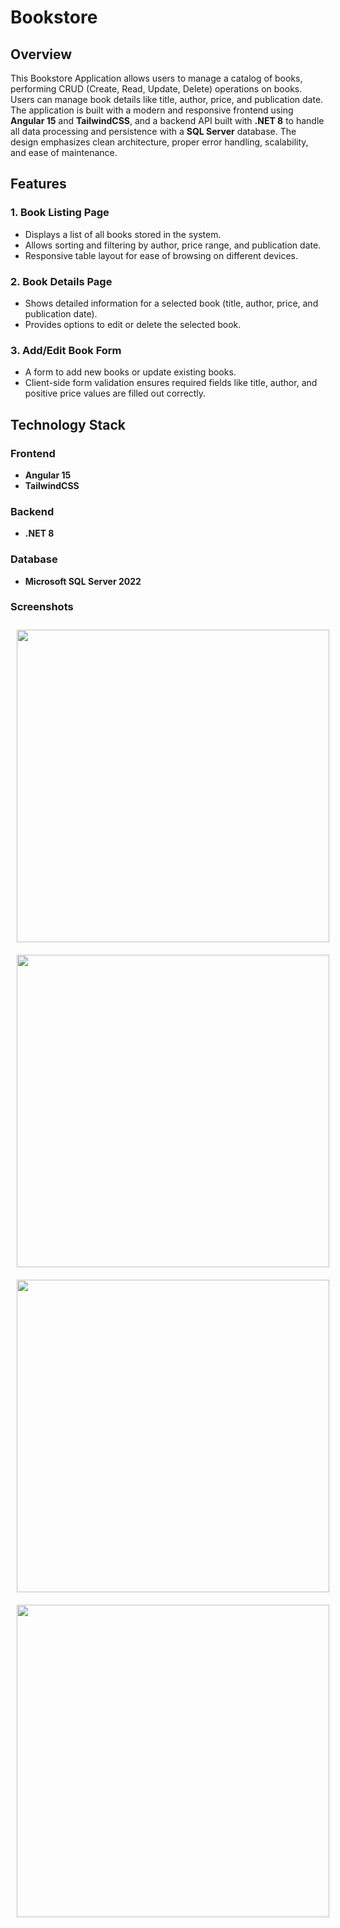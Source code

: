 <div class="markdown prose w-full break-words dark:prose-invert light">
   <h1>Bookstore</h1>
   <h2>Overview</h2>
   <p>This Bookstore Application allows users to manage a catalog of books, performing CRUD (Create, Read, Update, Delete) operations on books. Users can manage book details like title, author, price, and publication date. The application is built with a modern and responsive frontend using <strong>Angular 15</strong> and <strong>TailwindCSS</strong>, and a backend API built with <strong>.NET 8</strong> to handle all data processing and persistence with a <strong>SQL Server</strong> database. The design emphasizes clean architecture, proper error handling, scalability, and ease of maintenance.</p>
   <h2>Features</h2>
   <h3>1. Book Listing Page</h3>
   <ul>
      <li>Displays a list of all books stored in the system.</li>
      <li>Allows sorting and filtering by author, price range, and publication date.</li>
      <li>Responsive table layout for ease of browsing on different devices.</li>
   </ul>
   <h3>2. Book Details Page</h3>
   <ul>
      <li>Shows detailed information for a selected book (title, author, price, and publication date).</li>
      <li>Provides options to edit or delete the selected book.</li>
   </ul>
   <h3>3. Add/Edit Book Form</h3>
   <ul>
      <li>A form to add new books or update existing books.</li>
      <li>Client-side form validation ensures required fields like title, author, and positive price values are filled out correctly.</li>
   </ul>
   <h2>Technology Stack</h2>
   <h3>Frontend</h3>
   <ul>
      <li><strong>Angular 15</strong></li>
      <li><strong>TailwindCSS</strong></li>
   </ul>
   <h3>Backend</h3>
   <ul>
      <li><strong>.NET 8</strong></li>
   </ul>
   <h3>Database</h3>
   <ul>
      <li><strong>Microsoft SQL Server 2022</strong></li>
   </ul>
   <h3>Screenshots</h3>
   <div class="row">
      <img src="https://github.com/user-attachments/assets/c6df3e37-0be9-4aca-b156-da98f6401c90" style="padding:10px;width:500px;">
      <img src="https://github.com/user-attachments/assets/ec2318bb-4d43-4269-8802-dec2627817d7" style="padding:10px;width:500px;">
      <img src="https://github.com/user-attachments/assets/a73a09ee-59c4-4db2-b02c-02f935d7b65c" style="padding:10px;width:500px;">
      <img src="https://github.com/user-attachments/assets/d464f52d-f5cf-415a-9edb-2df6e1be8bae" style="padding:10px;width:500px;">
   </div>
</div>
